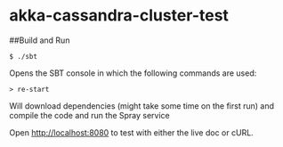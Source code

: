 akka-cassandra-cluster-test
===========================


##Build and Run
```
$ ./sbt
```

Opens the SBT console in which the following commands are used:

```
> re-start
```

Will download dependencies (might take some time on the first run) and compile the code and run the Spray service

Open [http://localhost:8080](http://localhost:8080) to test with either the live doc or cURL.
